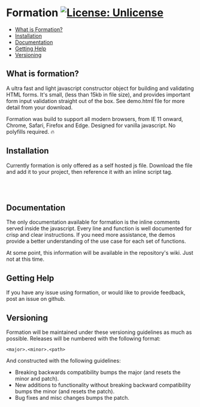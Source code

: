 # Formation [![License: Unlicense](https://img.shields.io/badge/license-Unlicense-blue.svg)](http://unlicense.org/)
* [What is Formation?](#what-is-formation)
* [Installation](#installation)
* [Documentation](#documentation)
* [Getting Help](#getting-help)
* [Versioning](#versioning)

## What is formation?
A ultra fast and light javascript constructor object for building and validating HTML forms. It's small, (less than 15kb in file size), and provides important form input validation straight out of the box. See demo.html file for more detail from your download.

Formation was build to support all modern browsers, from IE 11 onward, Chrome, Safari, Firefox and Edge. Designed for vanilla javascript. No polyfills required. :fire:

## Installation
Currently formation is only offered as a self hosted js file. Download the file and add it to your project, then reference it with an inline script tag.

<pre>
<script src="[path to file]/formation.js"></script>
</pre>

## Documentation
The only documentation available for formation is the inline comments served inside the javascript. Every line and function is well documented for crisp and clear instructions. If you need more assistance, the demos provide a better understanding of the use case for each set of functions.

At some point, this information will be available in the repository's wiki. Just not at this time.

## Getting Help
If you have any issue using formation, or would like to provide feedback, post an issue on github.

## Versioning
Formation will be maintained under these versioning guidelines as much as possible. Releases will be numbered with the following format:

`<major>.<minor>.<path>`

And constructed with the following guidelines:
+ Breaking backwards compatibility bumps the major (and resets the minor and patch).
+ New additions to functionality without breaking backward compatibility bumps the minor (and resets the patch).
+ Bug fixes and misc changes bumps the patch.
